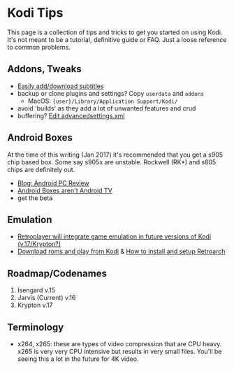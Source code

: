 # Kodi Tips

This page is a collection of tips and tricks to get you started on using Kodi. It's not meant to be a tutorial, definitive guide or FAQ. Just a loose reference to common problems.

## Addons, Tweaks

- [Easily add/download subtitles](https://seo-michael.co.uk/how-to-manually-add-and-activate-subtitles-on-xbmc/)
- backup or clone plugins and settings? Copy `userdata` and `addons`
  - MacOS: `{user}/Library/Application Support/Kodi/`
- avoid 'builds' as they add a lot of unwanted features and crud
- buffering? [Edit advancedsettings.xml](http://kodi.wiki/view/HOW-TO%3AModify_the_video_cache)

## Android Boxes

At the time of this writing (Jan 2017) it's recommended that you get a s905 chip based box. Some say s905x are unstable. Rockwell (RK\*) and s805 chips are definitely out.

- [Blog: Android PC Review](http://androidpcreview.com/)
- [Android Boxes aren't Android TV](https://www.reddit.com/r/AndroidTV/comments/58c09f/whats_the_difference_between_android_tv_and_the/)
- get the beta

## Emulation 

- [Retroplayer will integrate game emulation in future versions of Kodi (v.17/Krypton?)](http://forum.kodi.tv/forumdisplay.php?fid=194)
- [Download roms and play from Kodi](http://www.howtogeek.com/261169/how-to-browse-and-play-terabytes-of-retro-games-from-your-couch-with-kodi/) & [How to install and setup Retroarch](http://www.howtogeek.com/260274/how-to-set-up-retroarch-the-ultimate-all-in-one-retro-games-emulator/)

## Roadmap/Codenames

1. Isengard v.15
1. Jarvis (Current) v.16
1. Krypton v.17

## Terminology

- x264, x265: these are types of video compression that are CPU heavy. x265 is very very CPU intensive but results in very small files. You'll be seeing this a lot in the future for 4K video.
